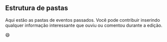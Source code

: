 ## Estrutura de pastas

Aqui estão as pastas de eventos passados. Você pode contribuir inserindo qualquer informação interessante que ouviu ou comentou durante a edição.

:smile:

